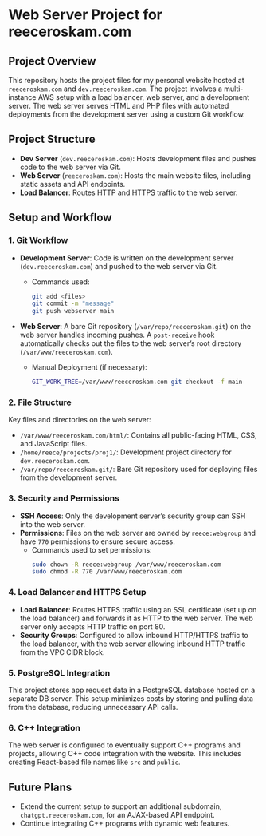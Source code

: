 # Web Server Project for reeceroskam.com

## Project Overview
This repository hosts the project files for my personal website hosted at `reeceroskam.com` and `dev.reeceroskam.com`. The project involves a multi-instance AWS setup with a load balancer, web server, and a development server. The web server serves HTML and PHP files with automated deployments from the development server using a custom Git workflow.

## Project Structure
- **Dev Server** (`dev.reeceroskam.com`): Hosts development files and pushes code to the web server via Git.
- **Web Server** (`reeceroskam.com`): Hosts the main website files, including static assets and API endpoints.
- **Load Balancer**: Routes HTTP and HTTPS traffic to the web server.

## Setup and Workflow

### 1. Git Workflow
- **Development Server**: Code is written on the development server (`dev.reeceroskam.com`) and pushed to the web server via Git.
  - Commands used:
    ```bash
    git add <files>
    git commit -m "message"
    git push webserver main
    ```

- **Web Server**: A bare Git repository (`/var/repo/reeceroskam.git`) on the web server handles incoming pushes. A `post-receive` hook automatically checks out the files to the web server’s root directory (`/var/www/reeceroskam.com`).
  - Manual Deployment (if necessary):
    ```bash
    GIT_WORK_TREE=/var/www/reeceroskam.com git checkout -f main
    ```

### 2. File Structure
Key files and directories on the web server:
- `/var/www/reeceroskam.com/html/`: Contains all public-facing HTML, CSS, and JavaScript files.
- `/home/reece/projects/proj1/`: Development project directory for `dev.reeceroskam.com`.
- `/var/repo/reeceroskam.git/`: Bare Git repository used for deploying files from the development server.

### 3. Security and Permissions
- **SSH Access**: Only the development server’s security group can SSH into the web server.
- **Permissions**: Files on the web server are owned by `reece:webgroup` and have `770` permissions to ensure secure access.
  - Commands used to set permissions:
    ```bash
    sudo chown -R reece:webgroup /var/www/reeceroskam.com
    sudo chmod -R 770 /var/www/reeceroskam.com
    ```

### 4. Load Balancer and HTTPS Setup
- **Load Balancer**: Routes HTTPS traffic using an SSL certificate (set up on the load balancer) and forwards it as HTTP to the web server. The web server only accepts HTTP traffic on port 80.
- **Security Groups**: Configured to allow inbound HTTP/HTTPS traffic to the load balancer, with the web server allowing inbound HTTP traffic from the VPC CIDR block.

### 5. PostgreSQL Integration
This project stores app request data in a PostgreSQL database hosted on a separate DB server. This setup minimizes costs by storing and pulling data from the database, reducing unnecessary API calls.

### 6. C++ Integration
The web server is configured to eventually support C++ programs and projects, allowing C++ code integration with the website. This includes creating React-based file names like `src` and `public`.

## Future Plans
- Extend the current setup to support an additional subdomain, `chatgpt.reeceroskam.com`, for an AJAX-based API endpoint.
- Continue integrating C++ programs with dynamic web features.
